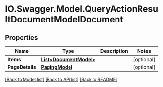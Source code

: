 # IO.Swagger.Model.QueryActionResultDocumentModelDocument
## Properties

Name | Type | Description | Notes
------------ | ------------- | ------------- | -------------
**Items** | [**List&lt;DocumentModel&gt;**](DocumentModel.md) |  | [optional] 
**PageDetails** | [**PagingModel**](PagingModel.md) |  | [optional] 

[[Back to Model list]](../README.md#documentation-for-models) [[Back to API list]](../README.md#documentation-for-api-endpoints) [[Back to README]](../README.md)

